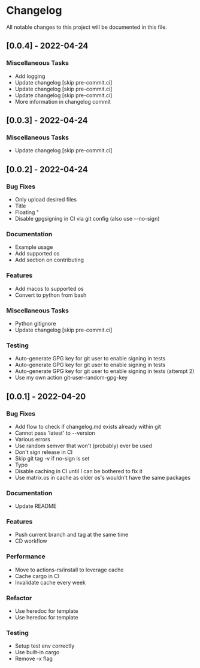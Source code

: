 # Changelog

All notable changes to this project will be documented in this file.

## [0.0.4] - 2022-04-24

### Miscellaneous Tasks

- Add logging
- Update changelog [skip pre-commit.ci]
- Update changelog [skip pre-commit.ci]
- Update changelog [skip pre-commit.ci]
- More information in changelog commit

## [0.0.3] - 2022-04-24

### Miscellaneous Tasks

- Update changelog [skip pre-commit.ci]

## [0.0.2] - 2022-04-24

### Bug Fixes

- Only upload desired files
- Title
- Floating "
- Disable gpgsigning in CI via git config (also use --no-sign)

### Documentation

- Example usage
- Add supported os
- Add section on contributing

### Features

- Add macos to supported os
- Convert to python from bash

### Miscellaneous Tasks

- Python gitignore
- Update changelog [skip pre-commit.ci]

### Testing

- Auto-generate  GPG key for git user to enable signing in tests
- Auto-generate  GPG key for git user to enable signing in tests
- Auto-generate  GPG key for git user to enable signing in tests (attempt 2)
- Use my own action git-user-random-gpg-key

## [0.0.1] - 2022-04-20

### Bug Fixes

- Add flow to check if changelog.md exists already within git
- Cannot pass 'latest' to --version
- Various errors
- Use random semver that won't (probably) ever be used
- Don't sign release in CI
- Skip git tag -v if no-sign is set
- Typo
- Disable caching in CI until I can be bothered to fix it
- Use matrix.os in cache as older os's wouldn't have the same packages

### Documentation

- Update README

### Features

- Push current branch and tag at the same time
- CD workflow

### Performance

- Move to actions-rs/install to leverage cache
- Cache cargo in CI
- Invalidate cache every week

### Refactor

- Use heredoc for template
- Use heredoc for template

### Testing

- Setup test env correctly
- Use built-in cargo
- Remove -x flag

<!-- generated by git-cliff -->
